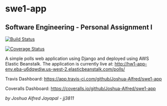 # swe1-app
## Software Engineering - Personal Assignment I

[![Build Status](https://app.travis-ci.com/Joshua-Alfred/swe1-app.svg?branch=main)](https://app.travis-ci.com/github/Joshua-Alfred/swe1-app)

[![Coverage Status](https://coveralls.io/repos/github/Joshua-Alfred/swe1-app/badge.svg?branch=main)](https://coveralls.io/github/Joshua-Alfred/swe1-app?branch=main)

A simple polls web application using Django and deployed using AWS Elastic Beanstalk. The application is currently live at: http://hw1-app-env.eba-u6dqwdiw.us-west-2.elasticbeanstalk.com/polls/

Travis Dashboard: https://app.travis-ci.com/github/Joshua-Alfred/swe1-app

Coveralls Dashboard: https://coveralls.io/github/Joshua-Alfred/swe1-app

*by Joshua Alfred Jayapal - jj3811*
